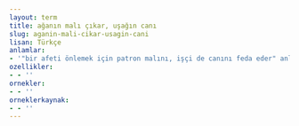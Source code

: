 ```yaml
---
layout: term
title: ağanın malı çıkar, uşağın canı
slug: aganin-mali-cikar-usagin-cani
lisan: Türkçe
anlamlar:
- '"bir afeti önlemek için patron malını, işçi de canını feda eder" anlamında kullanılan bir söz'
ozellikler:
- - ''
ornekler:
- - ''
orneklerkaynak:
- - ''
---
```

